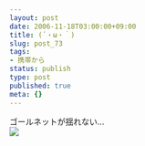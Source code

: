 ```yaml
---
layout: post
date: 2006-11-18T03:00:00+09:00
title: (´・ω・｀)
slug: post_73
tags:
- 携帯から
status: publish
type: post
published: true
meta: {}
---
```

<div class="caption">ゴールネットが揺れない…</div>
<div class="photo"><img src="/images/uploads/blog-photo-1163832966.79-0.jpg" /></div>
